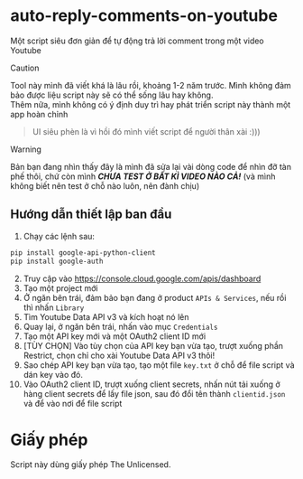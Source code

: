 # auto-reply-comments-on-youtube
Một script siêu đơn giản để tự động trả lời comment trong một video Youtube
> [!CAUTION]
> Tool này mình đã viết khá là lâu rồi, khoảng 1-2 năm trước. Mình không đảm bảo được liệu script này sẽ có thể sống lâu hay không.<br>Thêm nữa, mình không có ý định duy trì hay phát triển script này thành một app hoàn chỉnh

> UI siêu phèn là vì hồi đó mình viết script để người thân xài :)))

> [!WARNING]
> Bản bạn đang nhìn thấy đây là mình đã sửa lại vài dòng code để nhìn đỡ tàn phế thôi, chứ còn mình ***CHƯA TEST Ở BẤT KÌ VIDEO NÀO CẢ!*** (và mình không biết nên test ở chỗ nào luôn, nên đành chịu)

## Hướng dẫn thiết lập ban đầu
1. Chạy các lệnh sau:
```sh
pip install google-api-python-client
pip install google-auth
```
2. Truy cập vào https://console.cloud.google.com/apis/dashboard
3. Tạo một project mới
4. Ở ngăn bên trái, đảm bảo bạn đang ở product ``APIs & Services``, nếu rồi thì nhấn ``Library``
5. Tìm Youtube Data API v3 và kích hoạt nó lên
6. Quay lại, ở ngăn bên trái, nhấn vào mục ``Credentials``
7. Tạo một API key mới và một OAuth2 client ID mới
8. [TÙY CHỌN] Vào tùy chọn của API key bạn vừa tạo, trượt xuống phần Restrict, chọn chỉ cho xài Youtube Data API v3 thôi!
9. Sao chép API key bạn vừa tạo, tạo một file ``key.txt`` ở chỗ để file script và dán key vào đó.
10. Vào OAuth2 client ID, trượt xuống client secrets, nhấn nút tải xuống ở hàng client secrets để lấy file json, sau đó đổi tên thành ``clientid.json`` và để vào nơi để file script

# Giấy phép
Script này dùng giấy phép The Unlicensed.
